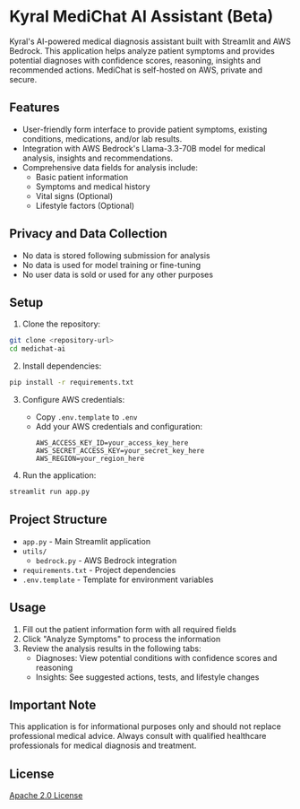 # Kyral MediChat AI Assistant (Beta)

Kyral's AI-powered medical diagnosis assistant built with Streamlit and AWS Bedrock. This application helps analyze patient symptoms and provides potential diagnoses with confidence scores, reasoning, insights and recommended actions. MediChat is self-hosted on AWS, private and secure. 

## Features

- User-friendly form interface to provide patient symptoms, existing conditions, medications, and/or lab results.
- Integration with AWS Bedrock's Llama-3.3-70B model for medical analysis, insights and recommendations.
- Comprehensive data fields for analysis include:
  - Basic patient information
  - Symptoms and medical history
  - Vital signs (Optional)
  - Lifestyle factors (Optional)
 
## Privacy and Data Collection
- No data is stored following submission for analysis
- No data is used for model training or fine-tuning
- No user data is sold or used for any other purposes

## Setup

1. Clone the repository:
```bash
git clone <repository-url>
cd medichat-ai
```

2. Install dependencies:
```bash
pip install -r requirements.txt
```

3. Configure AWS credentials:
   - Copy `.env.template` to `.env`
   - Add your AWS credentials and configuration:
     ```
     AWS_ACCESS_KEY_ID=your_access_key_here
     AWS_SECRET_ACCESS_KEY=your_secret_key_here
     AWS_REGION=your_region_here
     ```

4. Run the application:
```bash
streamlit run app.py
```

## Project Structure

- `app.py` - Main Streamlit application
- `utils/`
  - `bedrock.py` - AWS Bedrock integration
- `requirements.txt` - Project dependencies
- `.env.template` - Template for environment variables

## Usage

1. Fill out the patient information form with all required fields
2. Click "Analyze Symptoms" to process the information
3. Review the analysis results in the following tabs:
   - Diagnoses: View potential conditions with confidence scores and reasoning
   - Insights: See suggested actions, tests, and lifestyle changes

## Important Note

This application is for informational purposes only and should not replace professional medical advice. Always consult with qualified healthcare professionals for medical diagnosis and treatment.

## License

[Apache 2.0 License](LICENSE)
